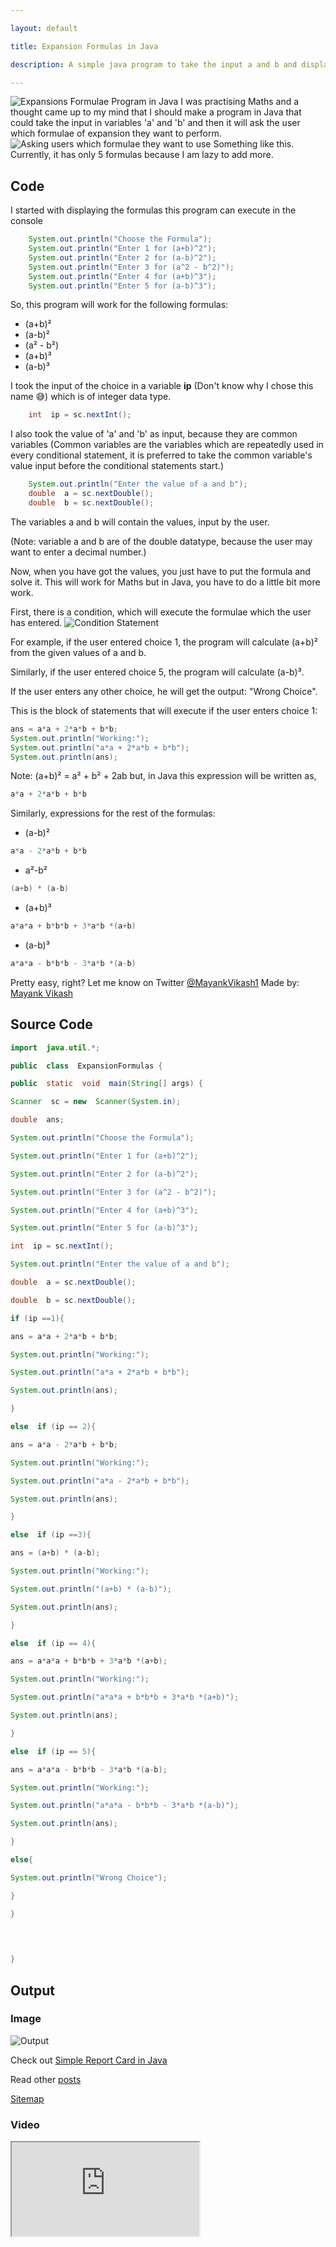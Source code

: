 ```yaml
---

layout: default

title: Expansion Formulas in Java

description: A simple java program to take the input a and b and display the output based on the formula selected by the user.

---
```

![Expansions Formulae Program in Java](https://mayankvikash.in/posts/Expansion-Formulas-in-Java/exp-frmula-java.webp)
I was practising Maths and a thought came up to my mind that I should make a program in Java that could take the input in variables 'a' and 'b' and then it will ask the user which formulae of expansion they want to perform.
![Asking users which formulae they want to use](https://mayankvikash.in/posts/Expansion-Formulas-in-Java/java-console-expansion-in-java-ask.webp)
Something like this.
Currently, it has only 5 formulas because I am lazy to add more.

## Code
I started with displaying the formulas this program can execute in the console
```java
    System.out.println("Choose the Formula");
    System.out.println("Enter 1 for (a+b)^2");
    System.out.println("Enter 2 for (a-b)^2");
    System.out.println("Enter 3 for (a^2 - b^2)");
    System.out.println("Enter 4 for (a+b)^3");
    System.out.println("Enter 5 for (a-b)^3");
```
So, this program will work for the following formulas:

 - (a+b)²
 - (a-b)²
 - (a² - b²)
 - (a+b)³
 - (a-b)³

I took the input of the choice in a variable **ip** (Don't know why I chose this name 😅) which is of integer data type.    
```java
    int  ip = sc.nextInt();
```
    
I also took the value of 'a' and 'b' as input, because they are common variables (Common variables are the variables which are repeatedly used in every conditional statement, it is preferred to take the common variable's value input before the conditional statements start.)

```java
    System.out.println("Enter the value of a and b");
    double  a = sc.nextDouble();
    double  b = sc.nextDouble();
```
The variables a and b will contain the values, input by the user.

(Note: variable a and b are of the double datatype, because the user may want to enter a decimal number.)

Now, when you have got the values, you just have to put the formula and solve it. This will work for Maths but in Java, you have to do a little bit more work.

First, there is a condition, which will execute the formulae which the user has entered.
![Condition Statement](https://mayankvikash.in/posts/Expansion-Formulas-in-Java/exp-formula-java-condition.webp)

For example, if the user entered choice 1,  the program will calculate (a+b)² from the given values of a and b.

Similarly, if the user entered choice 5,  the program will calculate (a-b)³.

If the user enters any other choice, he will get the output: "Wrong Choice".

This is the block of statements that will execute if the user enters choice 1:
```java
ans = a*a + 2*a*b + b*b;
System.out.println("Working:");
System.out.println("a*a + 2*a*b + b*b");
System.out.println(ans);
```

 Note: (a+b)² = a² + b² + 2ab but, in Java this expression will be written as,
 ```java
 a*a + 2*a*b + b*b
 ```
 Similarly, expressions for the  rest of the formulas:

 - (a-b)²

 ```java
 a*a - 2*a*b + b*b
```

 - a²-b²
 ```java
 (a+b) * (a-b)
 ```

- (a+b)³
```java
a*a*a + b*b*b + 3*a*b *(a+b)
```
 - (a-b)³
 ```java
 a*a*a - b*b*b - 3*a*b *(a-b)
 ```
Pretty easy, right? Let me know on Twitter [@MayankVikash1](https://twitter.com/MayankVikash1) 
Made by: [Mayank Vikash](https://mayankvikash.in/)

## Source Code
```java
import  java.util.*;

public  class  ExpansionFormulas {

public  static  void  main(String[] args) {

Scanner  sc = new  Scanner(System.in);

double  ans;

System.out.println("Choose the Formula");

System.out.println("Enter 1 for (a+b)^2");

System.out.println("Enter 2 for (a-b)^2");

System.out.println("Enter 3 for (a^2 - b^2)");

System.out.println("Enter 4 for (a+b)^3");

System.out.println("Enter 5 for (a-b)^3");

int  ip = sc.nextInt();

System.out.println("Enter the value of a and b");

double  a = sc.nextDouble();

double  b = sc.nextDouble();

if (ip ==1){

ans = a*a + 2*a*b + b*b;

System.out.println("Working:");

System.out.println("a*a + 2*a*b + b*b");

System.out.println(ans);

}

else  if (ip == 2){

ans = a*a - 2*a*b + b*b;

System.out.println("Working:");

System.out.println("a*a - 2*a*b + b*b");

System.out.println(ans);

}

else  if (ip ==3){

ans = (a+b) * (a-b);

System.out.println("Working:");

System.out.println("(a+b) * (a-b)");

System.out.println(ans);

}

else  if (ip == 4){

ans = a*a*a + b*b*b + 3*a*b *(a+b);

System.out.println("Working:");

System.out.println("a*a*a + b*b*b + 3*a*b *(a+b)");

System.out.println(ans);

}

else  if (ip == 5){

ans = a*a*a - b*b*b - 3*a*b *(a-b);

System.out.println("Working:");

System.out.println("a*a*a - b*b*b - 3*a*b *(a-b)");

System.out.println(ans);

}

else{

System.out.println("Wrong Choice");

}

}

  
  

}
```

## Output
### Image

![Output](https://mayankvikash.in/posts/Expansion-Formulas-in-Java/exp-formula-in0java-output.webp)

Check out [Simple Report Card in Java](https://mayankvikash.in/posts/simple-report-card-in-java)

Read other [posts](https://mayankvikash.in/posts/)

[Sitemap](https://mayankvikash.in/sitemap.xml)

### Video
<iframe src="https://mayankvikash.in/posts/Expansion-Formulas-in-Java/exp-formula-java-output.webm" allowfullscreen>





